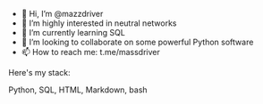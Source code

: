 - 👋 Hi, I’m @mazzdriver
- 👀 I’m highly interested in neutral networks
- 🌱 I’m currently learning SQL
- 💞️ I’m looking to collaborate on some powerful Python software
- 📫 How to reach me: t.me/massdriver

Here's my stack:

Python, SQL, HTML, Markdown, bash

<!---
mazzdriver/mazzdriver is a ✨ special ✨ repository because its `README.md` (this file) appears on your GitHub profile.
You can click the Preview link to take a look at your changes.
--->
